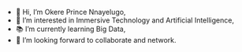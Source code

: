 - 👋 Hi, I’m Okere Prince Nnayelugo,
- 👀 I’m interested in Immersive Technology and Artificial Intelligence,
- 📚 I’m currently learning Big Data,
- 💞️ I’m looking forward to collaborate and network.
<!---
Okere-NP/Okere-NP is a ✨ special ✨ repository because its `README.md` (this file) appears on your GitHub profile.
You can click the Preview link to take a look at your changes.
--->
